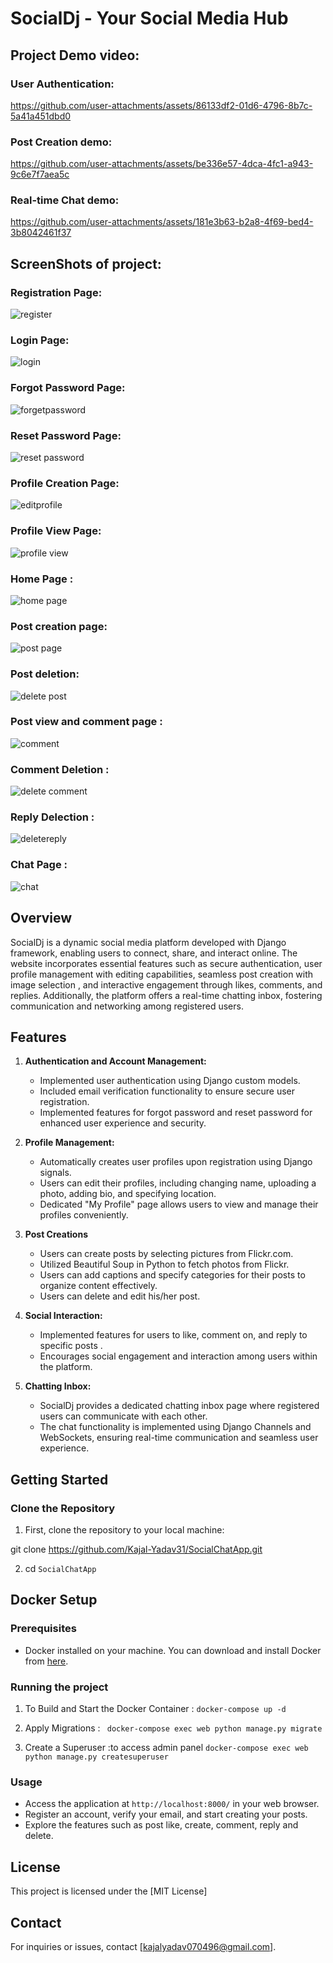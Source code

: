 # SocialDj - Your Social Media Hub

## Project Demo video:

### User Authentication:

https://github.com/user-attachments/assets/86133df2-01d6-4796-8b7c-5a41a451dbd0


### Post Creation demo:

https://github.com/user-attachments/assets/be336e57-4dca-4fc1-a943-9c6e7f7aea5c


### Real-time Chat demo:

https://github.com/user-attachments/assets/181e3b63-b2a8-4f69-bed4-3b8042461f37



## ScreenShots of project:
### Registration Page:
![register](https://github.com/user-attachments/assets/90767183-a173-4d0e-bfa9-eae7150d8933)

### Login Page:
![login](https://github.com/user-attachments/assets/97bf1bfb-de96-43fb-a8b8-b8fc8b7ac46d)

### Forgot Password Page:
![forgetpassword](https://github.com/user-attachments/assets/b41d3c87-4491-497e-be1e-ee129790813f)

### Reset Password Page:
![reset password](https://github.com/user-attachments/assets/e3ed1866-cc28-435d-9343-3ca9fdda193c)

### Profile Creation Page:
![editprofile](https://github.com/user-attachments/assets/6de6c0f7-eec1-4f5a-8925-4a3c56305107)

### Profile View Page:
![profile view](https://github.com/user-attachments/assets/6f53f6e0-3bf1-4099-b233-e2da006d66df)

### Home Page :
![home page](https://github.com/user-attachments/assets/cf41ea44-6fad-49dd-87a8-8f118a07997f)

### Post creation page:
![post page](https://github.com/user-attachments/assets/556d73b7-a3fd-4a1e-ab47-f2c387e3b4dd)

### Post deletion:
![delete post](https://github.com/user-attachments/assets/d4ceda5e-bbb6-49ed-abbc-e4fc8655148d)

### Post view and comment page :
![comment](https://github.com/user-attachments/assets/688c436f-0889-46fd-b5b6-51c9b002de14)

### Comment Deletion :
![delete comment](https://github.com/user-attachments/assets/ce7a0994-6485-443f-b761-def6c2d2ae45)

### Reply Delection :
![deletereply](https://github.com/user-attachments/assets/750309f0-5ba1-44ca-bebe-70161bbc92e7)

### Chat Page :
![chat](https://github.com/user-attachments/assets/4e66c627-6bfb-4e6c-97fd-4dd0c4343ea3)







## Overview
SocialDj is a dynamic social media platform developed with Django framework, enabling users to connect, share, and interact online. The website incorporates essential features such as secure authentication, user profile management with editing capabilities, seamless post creation with image selection , and interactive engagement through likes, comments, and replies. Additionally, the platform offers a real-time chatting inbox, fostering communication and networking among registered users.


## Features

1. **Authentication and Account Management:**
   - Implemented user authentication using Django custom models.
   - Included email verification functionality to ensure secure user registration.
   - Implemented features for forgot password and reset password for enhanced user experience and security.

2. **Profile Management:**
   - Automatically creates user profiles upon registration using Django signals.
   - Users can edit their profiles, including changing name, uploading a photo, adding bio, and specifying location.
   - Dedicated "My Profile" page allows users to view and manage their profiles conveniently.

3. **Post Creations**
   - Users can create posts by selecting pictures from Flickr.com.
   - Utilized Beautiful Soup in Python to fetch photos from Flickr.
   - Users can add captions and specify categories for their posts to organize content effectively.
   - Users can delete and edit his/her post.

4. **Social Interaction:**
   - Implemented features for users to like, comment on, and reply to specific posts .
   - Encourages social engagement and interaction among users within the platform.

5. **Chatting Inbox:**
   - SocialDj provides a dedicated chatting inbox page where registered users can communicate with each other.
   - The chat functionality is implemented using Django Channels and WebSockets, ensuring real-time communication and seamless user experience.

## Getting Started

### Clone the Repository

1) First, clone the repository to your local machine:

git clone https://github.com/Kajal-Yadav31/SocialChatApp.git


2) cd `SocialChatApp`


## Docker Setup

### Prerequisites
- Docker installed on your machine. You can download and install Docker from [here](https://www.docker.com/get-started).

### Running the project

1) To Build and Start the Docker Container :
    `docker-compose up -d`

2) Apply Migrations :
   ` docker-compose exec web python manage.py migrate`

3) Create a Superuser :to access admin panel
    `docker-compose exec web python manage.py createsuperuser`


### Usage
- Access the application at `http://localhost:8000/` in your web browser.
- Register an account, verify your email, and start creating your posts.
- Explore the features such as post like, create, comment, reply and delete.

## License
This project is licensed under the [MIT License]


## Contact
For inquiries or issues, contact [kajalyadav070496@gmail.com].
